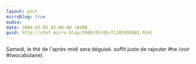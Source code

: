```yaml
---
layout: post
microblog: true
audio: 
date: 2009-03-05 02:00:00 +0200
guid: http://xtof.micro.blog/2009/03/05/t1285093481.html
---
```

Samedi, le thé de l'après-midi sera déguisé. suffit juste de rajouter #tw (voir #twocabulaire).
